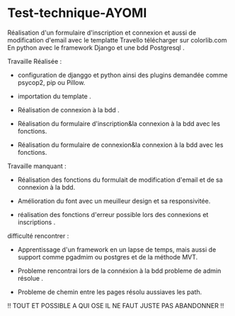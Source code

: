 # Test-technique-AYOMI

Réalisation d'un formulaire d'inscription et connexion et aussi de modification d'email avec le templatte Travello télécharger sur colorlib.com En python avec le framework Django et une bdd Postgresql .

Travaille Réalisée :

- configuration de djanggo et python ainsi des plugins demandée comme psycop2, pip ou Pillow.

- importation du template .

- Réalisation de connexion à la bdd .

- Réalisation du formulaire d'inscription&la connexion à la bdd avec les fonctions.

- Réalisation du formulaire de connexion&la connexion à la bdd avec les fonctions.

Travaille manquant :

- Réalisation des fonctions du formulait de modification d'email et de sa connexion à la bdd.

- Amélioration du font avec un meuilleur design et sa responsivitée.

- réalisation des fonctions d'erreur possible lors des connexions et inscriptions .

difficulté rencontrer :

- Apprentissage d'un framework en un lapse de temps, mais aussi de support comme pgadmim ou postgres et de la méthode MVT.

- Probleme rencontrai lors de la connéxion à la bdd probleme de admin résolue .

- Probleme de chemin entre les pages résolu aussiaves les path.

!! TOUT ET POSSIBLE A QUI OSE IL NE FAUT JUSTE PAS ABANDONNER !!
 
